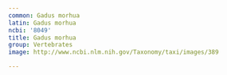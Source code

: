 ```yaml
---
common: Gadus morhua
latin: Gadus morhua
ncbi: '8049'
title: Gadus morhua
group: Vertebrates
image: http://www.ncbi.nlm.nih.gov/Taxonomy/taxi/images/389

---
```

